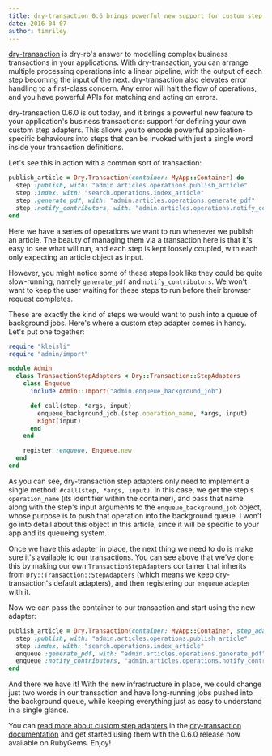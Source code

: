 ```yaml
---
title: dry-transaction 0.6 brings powerful new support for custom step adapters
date: 2016-04-07
author: timriley
---
```


[dry-transaction](http://dry-rb.org/gems/dry-transaction) is dry-rb's answer to modelling complex business transactions in your applications. With dry-transaction, you can arrange multiple processing operations into a linear pipeline, with the output of each step becoming the input of the next. dry-transaction also elevates error handling to a first-class concern. Any error will halt the flow of operations, and you have powerful APIs for matching and acting on errors.

dry-transaction 0.6.0 is out today, and it brings a powerful new feature to your application's business transactions: support for defining your own custom step adapters. This allows you to encode powerful application-specific behaviours into  steps that can be invoked with just a single word inside your transaction definitions.

Let's see this in action with a common sort of transaction:

```ruby
publish_article = Dry.Transaction(container: MyApp::Container) do
  step :publish, with: "admin.articles.operations.publish_article"
  step :index, with: "search.operations.index_article"
  step :generate_pdf, with: "admin.articles.operations.generate_pdf"
  step :notify_contributors, with: "admin.articles.operations.notify_contributors"
end
```

Here we have a series of operations we want to run whenever we publish an article. The beauty of managing them via a transaction here is that it's easy to see what will run, and each step is kept loosely coupled, with each only expecting an article object as input.

However, you might notice some of these steps look like they could be quite slow-running, namely `generate_pdf` and `notify_contributors`. We won't want to keep the user waiting for these steps to run before their browser request completes.

These are exactly the kind of steps we would want to push into a queue of background jobs. Here's where a custom step adapter comes in handy. Let's put one together:

```ruby
require "kleisli"
require "admin/import"

module Admin
  class TransactionStepAdapters < Dry::Transaction::StepAdapters
    class Enqueue
      include Admin::Import("admin.enqueue_background_job")

      def call(step, *args, input)
        enqueue_background_job.(step.operation_name, *args, input)
        Right(input)
      end
    end

    register :enqueue, Enqueue.new
  end
end
```

As you can see, dry-transaction step adapters only need to implement a single method: `#call(step, *args, input)`. In this case, we get the step's `operation_name` (its identifier within the container), and pass that name along with the step's input arguments to the `enqueue_background_job` object, whose purpose is to push that operation into the background queue. I won't go into detail about this object in this article, since it will be specific to your app and its queueing system.

Once we have this adapter in place, the next thing we need to do is make sure it's available to our transactions. You can see above that we've done this by making our own `TransactionStepAdapters` container that inherits from `Dry::Transaction::StepAdapters` (which means we keep dry-transaction's default adapters), and then registering our `enqueue` adapter with it.

Now we can pass the container to our transaction and start using the new adapter:

```ruby
publish_article = Dry.Transaction(container: MyApp::Container, step_adapters: Admin::TransactionStepAdapters) do
  step :publish, with: "admin.articles.operations.publish_article"
  step :index, with: "search.operations.index_article"
  enqueue :generate_pdf, with: "admin.articles.operations.generate_pdf"
  enqueue :notify_contributors, "admin.articles.operations.notify_contributors"
end
```

And there we have it! With the new infrastructure in place, we could change just two words in our transaction and have long-running jobs pushed into the background queue, while keeping everything just as easy to understand in a single glance.

You can [read more about custom step adapters](http://dry-rb.org/gems/dry-transaction/0.13/custom-step-adapters/) in the [dry-transaction documentation](http://dry-rb.org/gems/dry-transaction/) and get started using them with the 0.6.0 release now available on RubyGems. Enjoy!
